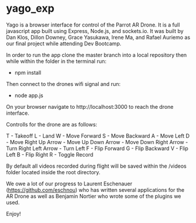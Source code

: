 # yago_exp

Yago is a browser interface for control of the Parrot AR Drone. It is a full javascript app built using Express,
Node.js, and sockets.io. It was built by Dan Klos, Dillon Downey, Grace Yasukawa, Irene Ma, and Rafael Auriemo 
as our final project while attending Dev Bootcamp.

In order to run the app clone the master branch into a local repository then while within the folder in the terminal
run:

- npm install

Then connect to the drones wifi signal and run:

- node app.js

On your browser navigate to http://localhost:3000 to reach the drone interface.

Controlls for the drone are as follows:

T - Takeoff
L - Land
W - Move Forward
S - Move Backward
A - Move Left
D - Move Right
Up Arrow - Move Up
Down Arrow - Move Down
Right Arrow - Turn Right
Left Arrow - Turn Left
F - Flip Forward
G - Flip Backward
V - Flip Left
B - Flip Right
R - Toggle Record

By default all videos recorded during flight will be saved within the /videos folder located inside the root directory.

We owe a lot of our progress to Laurent Eschenauer (https://github.com/eschnou) who has written several applications 
for the AR Drone as well as Benjamin Nortier who wrote some of the plugins we used.

Enjoy!
